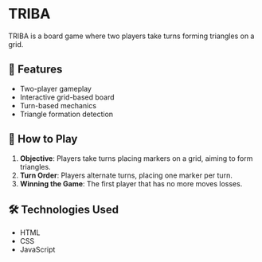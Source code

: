 # TRIBA

TRIBA is a board game where two players take turns forming triangles on a grid.

## 🚀 Features

- Two-player gameplay
- Interactive grid-based board
- Turn-based mechanics
- Triangle formation detection

## 📜 How to Play

1. **Objective**: Players take turns placing markers on a grid, aiming to form triangles.
2. **Turn Order**: Players alternate turns, placing one marker per turn.
3. **Winning the Game**: The first player that has no more moves losses.

## 🛠 Technologies Used
- HTML
- CSS
- JavaScript
